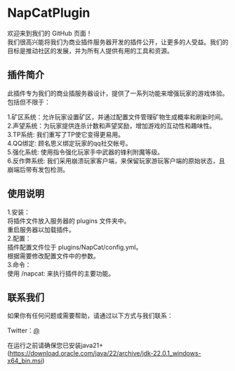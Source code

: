 # NapCatPlugin
欢迎来到我们的 GitHub 页面！<br>
我们很高兴能将我们为商业插件服务器开发的插件公开，让更多的人受益。我们的目标是推动社区的发展，并为所有人提供有用的工具和资源。<br>

## 插件简介<br>
此插件专为我们的商业插服务器设计，提供了一系列功能来增强玩家的游戏体验。包括但不限于：<br>

1.矿区系统：允许玩家设置矿区，并通过配置文件管理矿物生成概率和刷新时间。<br>
2.声望系统：为玩家提供连杀计数和声望奖励，增加游戏的互动性和趣味性。<br>
3.TP系统: 我们重写了TP使它变得更易用。<br>
4.QQ绑定: 顾名思义绑定玩家的qq社交帐号。<br>
5.强化系统: 使用指令强化玩家手中武器的锋利附魔等级。<br>
6.反作弊系统: 我们采用崩溃玩家客户端，来保留玩家游玩客户端的原始状态，且崩端后带有发包检测。<br>

## 使用说明<br>
1.安装：<br>
  将插件文件放入服务器的 plugins 文件夹中。<br>
  重启服务器以加载插件。<br>
2.配置：<br>
  插件配置文件位于 plugins/NapCat/config.yml。<br>
  根据需要修改配置文件中的参数。<br>
3.命令：<br>
  使用 /napcat: 来执行插件的主要功能。<br>

## 联系我们
如果你有任何问题或需要帮助，请通过以下方式与我们联系：

Twitter：[@](https://t.me/Meow0o00)


在运行之前请确保您已安装java21+(https://download.oracle.com/java/22/archive/jdk-22.0.1_windows-x64_bin.msi)<br>
